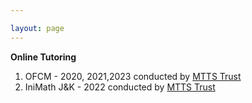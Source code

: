 ```yaml
---

layout: page
---
```

 **Online Tutoring**

1. OFCM - 2020, 2021,2023 conducted by [MTTS Trust](https://mtts.org.in/)
2. IniMath J&K - 2022 conducted by [MTTS Trust](https://mtts.org.in/)

